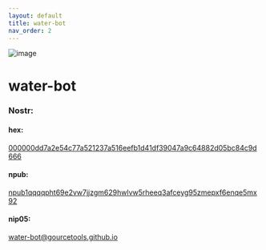 ```yaml
---
layout: default
title: water-bot
nav_order: 2
---
```


![image](https://user-images.githubusercontent.com/120996278/227062678-7963b124-178c-4ccb-8953-f203426a9e62.png)

# water-bot

### <b>Nostr:</b> <br>
#### hex: 
[000000dd7a2e54c77a521237a516eefb1d41df39047a9c64882d05bc84c9d666](nostr:000000dd7a2e54c77a521237a516eefb1d41df39047a9c64882d05bc84c9d666) 
#### npub: 
[npub1qqqqpht69e2vw7jjzgm629hwlvw5rheeq3afceyg95zmepxf6enqe5mx92](nostr:npub1qqqqpht69e2vw7jjzgm629hwlvw5rheeq3afceyg95zmepxf6enqe5mx92) 
#### nip05: 
[water-bot@gourcetools.github.io](nostr:water-bot@gourcetools.github.io) 

